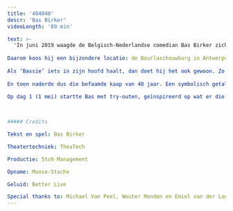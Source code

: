 ```yaml
---
title: '404040'
descr: 'Bas Birker'
videoLength: '89 min'

text: >-
  'In juni 2019 waagde de Belgisch-Nederlandse comedian Bas Birker zich aan een experiment: hij schreef in 40 dagen een gloednieuwe show, die hij ook nog eens 40 dagen na elkaar speelde. Van leeg blad tot première. Die première was niet toevallig op 11 juni, de dag waarop Bas 40 werd. En dat werd meteen ook de dernière: Bas speelde de show één keer, en daarna nooit meer.  
  
Daarom koos hij een bijzondere locatie: de Bourlaschouwburg in Antwerpen.  
  
Als ‘Bassie’ iets in zijn hoofd haalt, dan doet hij het ook gewoon. Zo trad hij drie jaar geleden op in het Sportpaleis voor 200 man, in een theaterbox op het middenplein. Gewoon, omdat het kon. Het volgende plan dat hij realiseerde: Belg worden. Klinkt doodnormaal, maar als je ‘Je Moeder’ hebt gezien, weet je dat dit een hele queeste was.  
  
En toen naderde dus die befaamde kaap van 40 jaar. Een symbolisch getal: Mozes trok 40 jaar door de woestijn, de vasten tussen carnaval en Pasen tellen 40 dagen en 40 is ook de leeftijd waarop mensen je beginnen waarschuwen voor een midlifecrisis.  
  
Op dag 1 (1 mei) startte Bas met try-outen, geïnspireerd op wat er die dag gebeurde. Dag na dag vulde hij zijn show aan met nieuw materiaal, compleet onvoorbereid. Zo ging het 40 dagen lang: uitwerken, weggooien, vervangen en bijschaven. Tot zijn show klaar was om in première te gaan in een ware Antwerpse parel, de Bourlaschouwburg. Hallelujah!

‍

##### Credits

Tekst en spel: Bas Birker

Theatertechniek: TheaTech

Productie: 5to9 Management

Opname: Moose-Stache

Geluid: Better Live

Special thanks to: Michael Van Peel, Wouter Monden en Emiel van der Logt'
---
```

